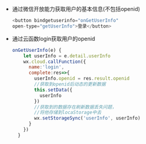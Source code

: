 - 通过微信开放能力获取用户的基本信息(不包括openid)

  ```js
  <button bindgetuserinfo="onGetUserInfo"
  open-type="getUserInfo">登录</button>
  ```

- 通过云函数login获取用户的openid

  ```js
  onGetUserInfo(e) {
      let userInfo = e.detail.userInfo
      wx.cloud.callFunction({
        name:'login',
        complete:res=>{
          userInfo.openid = res.result.openid
          //获取到openid后动态的更新数据
          this.setData({
            userInfo
          })
          //获取到的数据存在刷新数据丢失问题，
          //将他存储到locaStorage中去
          wx.setStorageSync('userInfo', userInfo)
        }
      })
    }
  ```

  